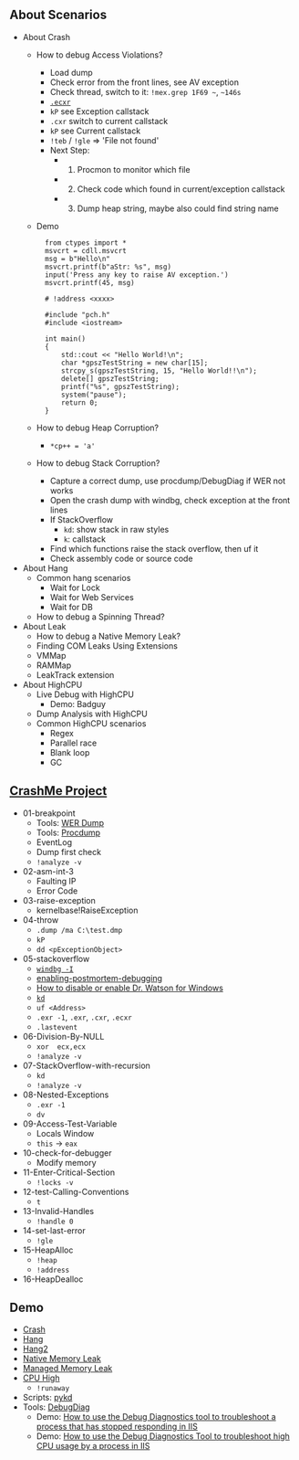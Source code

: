 ## About Scenarios
- About Crash
	- How to debug Access Violations?
		- Load dump
		- Check error from the front lines, see AV exception
		- Check thread, switch to it: `!mex.grep 1F69 ~`, `~146s`
		- [`.ecxr`](https://docs.microsoft.com/en-us/windows-hardware/drivers/debugger/-ecxr--display-exception-context-record-)
		- `kP` see Exception callstack
		- `.cxr` switch to current callstack
		- `kP` see Current callstack
		- `!teb` / `!gle` => 'File not found'
		- Next Step:
			- 1. Procmon to monitor which file
			- 2. Check code which found in current/exception callstack
			- 3. Dump heap string, maybe also could find string name
	- Demo
		
			from ctypes import *
			msvcrt = cdll.msvcrt
			msg = b"Hello\n"
			msvcrt.printf(b"aStr: %s", msg)
			input('Press any key to raise AV exception.')
			msvcrt.printf(45, msg)
			
			# !address <xxxx>
			
			#include "pch.h"
			#include <iostream>
			
			int main()
			{
			    std::cout << "Hello World!\n"; 
				char *gpszTestString = new char[15];
				strcpy_s(gpszTestString, 15, "Hello World!!\n");
				delete[] gpszTestString;
				printf("%s", gpszTestString);
				system("pause");
				return 0;
			}
	- How to debug Heap Corruption?
		- `*cp++ = 'a'`
	- How to debug Stack Corruption?
		- Capture a correct dump, use procdump/DebugDiag if WER not works
		- Open the crash dump with windbg, check exception at the front lines
		- If StackOverflow
			- `kd`: show stack in raw styles
			- `k`: callstack
		- Find which functions raise the stack overflow, then uf it
		- Check assembly code or source code 
- About Hang
	- Common hang scenarios
		- Wait for Lock
		- Wait for Web Services
		- Wait for DB
	- How to debug a Spinning Thread?
- About Leak
	- How to debug a Native Memory Leak?
	- Finding COM Leaks Using Extensions
	- VMMap
	- RAMMap
	- LeakTrack extension
- About HighCPU
	- Live Debug with HighCPU
		- Demo: Badguy
	- Dump Analysis with HighCPU
	- Common HighCPU scenarios
		- Regex
		- Parallel race
		- Blank loop
		- GC

## [CrashMe Project](http://windbg.info/apps/46-crashme.html)
- 01-breakpoint
	- Tools: [WER Dump](https://docs.microsoft.com/zh-cn/windows/desktop/wer/wer-settings)
	- Tools: [Procdump](https://docs.microsoft.com/en-us/sysinternals/downloads/procdump)
	- EventLog
	- Dump first check
	- `!analyze -v`
- 02-asm-int-3
	- Faulting IP
	- Error Code
- 03-raise-exception
	- kernelbase!RaiseException
- 04-throw
	- `.dump /ma C:\test.dmp`
	- `kP`
	- `dd <pExceptionObject>`
- 05-stackoverflow
	- [`windbg -I`](https://docs.microsoft.com/en-us/windows-hardware/drivers/debugger/windbg-command-line-options)
	- [enabling-postmortem-debugging](https://docs.microsoft.com/en-us/windows-hardware/drivers/debugger/enabling-postmortem-debugging)
	- [How to disable or enable Dr. Watson for Windows](https://support.microsoft.com/en-us/help/188296/how-to-disable-or-enable-dr-watson-for-windows)
	- [`kd`](https://docs.microsoft.com/en-us/windows-hardware/drivers/debugger/k--kb--kc--kd--kp--kp--kv--display-stack-backtrace-)
	- `uf <Address>`
	- `.exr -1`, `.exr`, `.cxr`, `.ecxr`
	- `.lastevent`
- 06-Division-By-NULL
	- `xor  ecx,ecx`
	- `!analyze -v`
- 07-StackOverflow-with-recursion
	- `kd`
	- `!analyze -v`
- 08-Nested-Exceptions
	- `.exr -1`
	- `dv`
- 09-Access-Test-Variable
	- Locals Window
	- `this` -> `eax`
- 10-check-for-debugger
	- Modify memory
- 11-Enter-Critical-Section
	- `!locks -v`
- 12-test-Calling-Conventions
	- `t`
- 13-Invalid-Handles 
	- `!handle 0`
- 14-set-last-error
	- `!gle`
- 15-HeapAlloc
	- `!heap`
	- `!address`
- 16-HeapDealloc

## Demo
- [Crash](https://msdn.microsoft.com/library/windows/desktop/ee416349)
- [Hang](https://blogs.msdn.microsoft.com/benjaminperkins/2013/01/08/debugging-a-hung-application-with-windbg/)
- [Hang2](https://blogs.msdn.microsoft.com/msdnts/2006/11/24/how-to-debug-application-crashhang-in-production-environment/)
- [Native Memory Leak](https://docs.microsoft.com/en-us/windows-hardware/drivers/debugger/using-umdh-to-find-a-user-mode-memory-leak)
- [Managed Memory Leak](https://blogs.msdn.microsoft.com/paullou/2011/06/28/debugging-managed-code-memory-leak-with-memory-dump-using-windbg/)
- [CPU High](https://blogs.msdn.microsoft.com/ntdebugging/2008/05/15/how-to-track-down-high-cpu-in-user-mode-applications-a-live-debug/) 
	- `!runaway`
- Scripts: [pykd](https://github.com/wu-wenxiang/Tool-Windbg-Pykd-Scripts)
- Tools: [DebugDiag](https://www.microsoft.com/en-us/download/details.aspx?id=49924)
	- Demo: [How to use the Debug Diagnostics tool to troubleshoot a process that has stopped responding in IIS](https://support.microsoft.com/en-us/help/919792/how-to-use-the-debug-diagnostics-tool-to-troubleshoot-a-process-that-h)
	- Demo: [How to use the Debug Diagnostics Tool to troubleshoot high CPU usage by a process in IIS](https://support.microsoft.com/en-us/help/919791/how-to-use-the-debug-diagnostics-tool-to-troubleshoot-high-cpu-usage-b)
